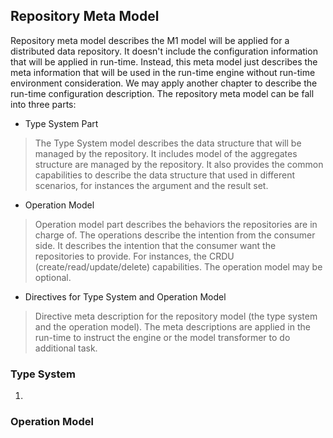 ## Repository Meta Model
Repository meta model describes the M1 model will be applied for a distributed data repository. It doesn't include the configuration information that will be applied in run-time.  Instead, this meta model just describes the meta information that will be used in the run-time engine without run-time environment consideration. We may apply another chapter to describe the run-time configuration description. The repository meta model can be fall into three parts:
 - Type System Part
 > The Type System model describes the data structure that will be managed by the repository. It includes model of the aggregates structure  are managed by the repository.  It also provides the common capabilities to describe the data structure that used in different scenarios, for instances the argument and the result set.  
 >
 - Operation Model 
> Operation model part describes the behaviors the repositories are in charge of. The operations describe the intention from the consumer side. It describes the intention that the consumer want the repositories to provide. For instances, the CRDU (create/read/update/delete) capabilities. The operation model may be optional.   
 - Directives for  Type System and Operation Model
 > Directive meta description for the repository model (the type system and the operation model). The meta descriptions are applied in the run-time  to instruct the engine or the model transformer to do additional task.
 >
###  Type System
1.  
### Operation Model   

